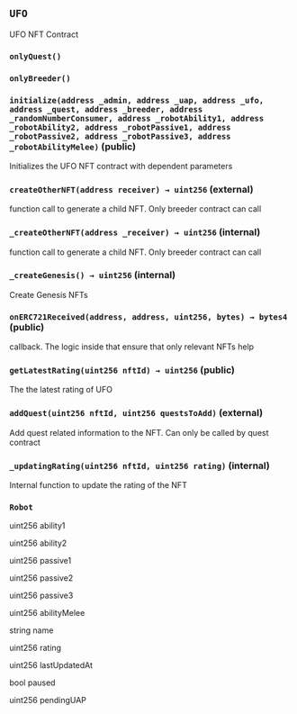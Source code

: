 ## `UFO`

UFO NFT Contract



### `onlyQuest()`





### `onlyBreeder()`






### `initialize(address _admin, address _uap, address _ufo, address _quest, address _breeder, address _randomNumberConsumer, address _robotAbility1, address _robotAbility2, address _robotPassive1, address _robotPassive2, address _robotPassive3, address _robotAbilityMelee)` (public)

Initializes the UFO NFT contract with dependent parameters




### `createOtherNFT(address receiver) → uint256` (external)

function call to generate a child NFT. Only breeder contract can call




### `_createOtherNFT(address _receiver) → uint256` (internal)

function call to generate a child NFT. Only breeder contract can call




### `_createGenesis() → uint256` (internal)

Create Genesis NFTs




### `onERC721Received(address, address, uint256, bytes) → bytes4` (public)

callback. The logic inside that ensure that only relevant NFTs help



### `getLatestRating(uint256 nftId) → uint256` (public)

The the latest rating of UFO




### `addQuest(uint256 nftId, uint256 questsToAdd)` (external)

Add quest related information to the NFT. Can only be called by quest contract




### `_updatingRating(uint256 nftId, uint256 rating)` (internal)

Internal function to update the rating of the NFT






### `Robot`


uint256 ability1


uint256 ability2


uint256 passive1


uint256 passive2


uint256 passive3


uint256 abilityMelee


string name


uint256 rating


uint256 lastUpdatedAt


bool paused


uint256 pendingUAP




